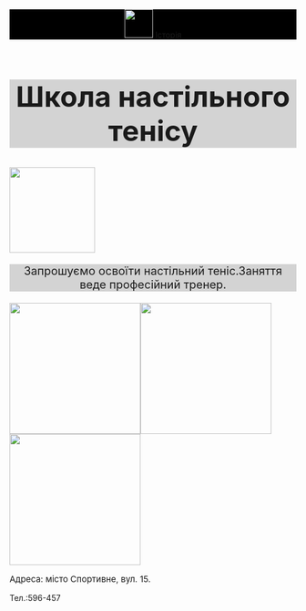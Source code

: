 <html>
<header style="background-color:black;">
    <img src="/uploads/2020/10/boxing-1293088_640_0_1602494675.png" height="50px"/>
    <a>Історія</a>
</header>
    <h1 style="font-size:50px;background-color:lightgray; text-align:center">Школа настільного тенісу</h1>
    <img src="/uploads/2020/10/thai-boxing-297023_1280_0_1602496230.png" height="150"/>
    <p style="font-size:20px;background-color:lightgray; text-align:center">Запрошуємо освоїти настільний теніс.Заняття веде професійний тренер.</p>
    <img src="/uploads/2020/10/karate-4575114_640_0_1602523338.png" height="230px"/><img src="/uploads/2020/10/punching-bag_0_1602525500.png" height="230px"/><img src="/uploads/2020/10/boxing-ring_0_1602525156.png" height="230px"/>
    <p style="font-size:15px"> Адреса: місто Спортивне, вул. 15.</p>
    <p>Тел.:596-457</p>
</html>
